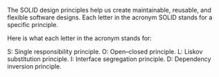 The SOLID design principles help us create maintainable, reusable, and flexible software designs. Each letter in the acronym SOLID stands for a specific principle.

Here is what each letter in the acronym stands for:

S: Single responsibility principle.
O: Open–closed principle.
L: Liskov substitution principle.
I: Interface segregation principle.
D: Dependency inversion principle.